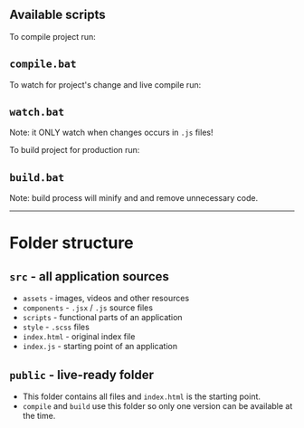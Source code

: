 ## Available scripts

To compile project run:

## `compile.bat`

To watch for project's change and live compile run:

## `watch.bat` 

Note: it ONLY watch when changes occurs in `.js` files!

To build project for production run:

## `build.bat`

Note: build process will minify and and remove unnecessary code.

--------------------------------------------

# Folder structure

## `src`        - all application sources
- `assets`      - images, videos and other resources
- `components`  - `.jsx` / `.js` source files
- `scripts`     - functional parts of an application 
- `style`       - `.scss` files 
- `index.html`  - original index file 
- `index.js`    - starting point of an application 

## `public`     - live-ready folder
- This folder contains all files and `index.html` is the starting point. 
- `compile` and `build` use this folder so only one version can be available at the time.